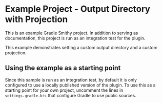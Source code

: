 # Example Project - Output Directory with Projection

This is an example Gradle Smithy project. In addition to serving as documentation,
this project is run as an integration test for the plugin.

This example demonstrates setting a custom output directory and a custom projection.

## Using the example as a starting point

Since this sample is run as an integration test, by default it is only configured
to use a locally published version of the plugin. To use this as a starting point
for your own project, uncomment the lines in `settings.gradle.kts` that configure
Gradle to use public sources.
